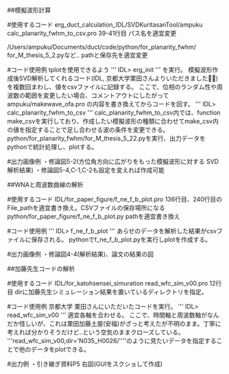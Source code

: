 ##模擬波形計算

#使用するコード
erg_duct_calculation_IDL/SVDKuritasanTool/ampuku
calc_planarity_fwhm_to_csv.pro 39-41行目 パス名を適宜変更

/Users/ampuku/Documents/duct/code/python/for_planarity_fwhm/
for_M_thesis_5_2.pyなど.. pathと保存先を適宜変更

#コード使用例
tplotを使用できるよう
'''
IDL> erg_init
'''
を実行。
模擬波形作成後SVD解析してくれるコード(IDL, 京都大学栗田さんよりいただきました🙇‍♀️)を複数回まわし、値をcsvファイルに記録する。
ここで、位相のランダム性や周波数の範囲を変更したい場合、コメントアウトにしたがって ampuku/makewave_ofa.pro の内容を書き換えてからコードを回す。
'''
IDL> calc_planarity_fwhm_to_csv
'''
calc_planarity_fwhm_to_csv内では、function make_csvを実行しており、作成したい模擬波形の種類に合わせてmake_csv内の値を指定することで足し合わせる波の条件を変更できる。
python/for_planarity_fwhm/for_M_thesis_5_22.pyを実行、出力データをpythonで統計処理し、plotする。

#出力画像例
・修論図5-2(方位角方向に広がりをもった模擬波形に対する SVD 解析結果)
・修論図5-4,C-1,C-2も設定を変えれば作成可能



##WNAと周波数曲線の解析

#使用するコード
IDL/for_paper_figure/f_ne_f_b_plot.pro
136行目、240行目のFile_pathを適宜書き換え。CSVファイルの保存場所になる
python/for_paper_figure/f_ne_f_b_plot.py
pathを適宜書き換え

#コード使用例
'''
IDL> f_ne_f_b_plot
'''
あらせのデータを解析した結果がcsvファイルに保存される。
pythonでf_ne_f_b_plot.pyを実行しplotを作成する。

#出力画像例
・修論図4-4(解析結果)、論文の結果の図




##加藤先生コードの解析

#使用するコード
IDL/for_katohsensei_simuration
read_wfc_sim_v00.pro 12行目 dirに加藤先生シミュレーション結果を置いているディレクトリを指定。

#コード使用例
京都大学 栗田さんにいただいたコードを実行。
'''
IDL> read_wfc_sim_v00
'''
適宜各軸を合わせる。
ここで、時間軸と周波数軸がなんだか怪しいが、これは栗田加藤土屋(安福)がざっと考えたが不明のまま。丁寧に考えれば分かりそうだけど..という空気のままクローズしている。
'''read_wfc_sim_v00,dir='N035_H0026/''''のように見たいデータを指定することで他のデータをplotできる。

#出力例
・引き継ぎ資料P5 右図(GUIをスクショして作成)

